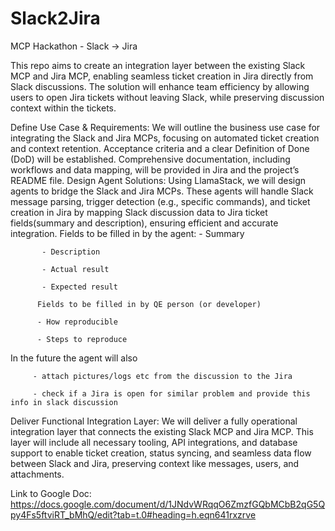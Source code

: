 # Slack2Jira
MCP Hackathon - Slack -> Jira

This repo aims to create an integration layer between the existing Slack MCP and Jira MCP, enabling seamless ticket creation in Jira directly from Slack discussions. The solution will enhance team efficiency by allowing users to open Jira tickets without leaving Slack, while preserving discussion context within the tickets.

Define Use Case & Requirements: We will outline the business use case for integrating the Slack and Jira MCPs, focusing on automated ticket creation and context retention. Acceptance criteria and a clear Definition of Done (DoD) will be established. Comprehensive documentation, including workflows and data mapping, will be provided in Jira and the project’s README file.
Design Agent Solutions: Using LlamaStack, we will design agents to bridge the Slack and Jira MCPs. These agents will handle Slack message parsing, trigger detection (e.g., specific commands), and ticket creation in Jira by mapping Slack discussion data to Jira ticket fields(summary and description), ensuring efficient and accurate integration.
Fields to be filled in by the agent:
          - Summary

           - Description

           - Actual result

           - Expected result

          Fields to be filled in by QE person (or developer)

          - How reproducible

          - Steps to reproduce

In the future the agent will also

         - attach pictures/logs etc from the discussion to the Jira

         - check if a Jira is open for similar problem and provide this info in slack discussion

Deliver Functional Integration Layer: We will deliver a fully operational integration layer that connects the existing Slack MCP and Jira MCP. This layer will include all necessary tooling, API integrations, and database support to enable ticket creation, status syncing, and seamless data flow between Slack and Jira, preserving context like messages, users, and attachments.

Link to Google Doc: https://docs.google.com/document/d/1JNdvWRqqO6ZmzfGQbMCbB2qG5Qpy4Fs5ftviRT_bMhQ/edit?tab=t.0#heading=h.eqn641rxzrve
